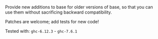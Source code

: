Provide new additions to base for older versions of base, so that you can use
them without sacrificing backward compatibility.

Patches are welcome; add tests for new code!

Tested with: `ghc-6.12.3` - `ghc-7.6.1`

